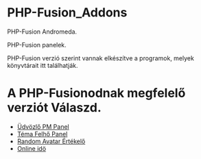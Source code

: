 # PHP-Fusion_Addons
<p>PHP-Fusion Andromeda.</p>
<p>PHP-Fusion panelek.</p>
<p>PHP-Fusion verzió szerint vannak elkészítve a programok, melyek könyvtárait itt találhatják.</p>
<h1>A PHP-Fusionodnak megfelelő verziót Válaszd.</h1>
<ul>
<li><a href="https://github.com/karrak1/fusion_addons/tree/Andromeda/panel/welcome_pm_panel">Üdvözlő PM Panel</a></li>
<li><a href="https://github.com/karrak1/fusion_addons/tree/Andromeda/panel/cloud_panel">Téma Felhő Panel</a></li>
<li><a href="https://github.com/karrak1/fusion_addons/tree/Andromeda/panel/avatar_bestof_panel">Random Avatar Értékelő</a></li>
<li><a href="https://github.com/karrak1/fusion_addons/tree/Andromeda/panel/online_time_panel">Online idö</a></li>
</ul>
